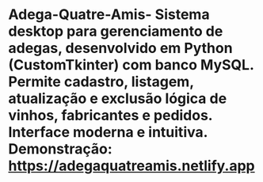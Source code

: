 # Adega-Quatre-Amis- Sistema desktop para gerenciamento de adegas, desenvolvido em Python (CustomTkinter) com banco MySQL. Permite cadastro, listagem, atualização e exclusão lógica de vinhos, fabricantes e pedidos. Interface moderna e intuitiva. Demonstração: https://adegaquatreamis.netlify.app
